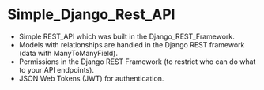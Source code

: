 # Simple_Django_Rest_API

- Simple REST_API which was built in the Django_REST_Framework.
- Models with relationships are handled in the Django REST framework (data with ManyToManyField).
- Permissions in the Django REST Framework (to restrict who can do what to your API endpoints).
- JSON Web Tokens (JWT) for authentication.
